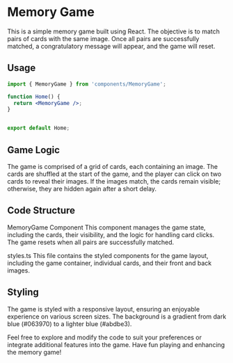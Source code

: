 
# Memory Game

This is a simple memory game built using React. The objective is to match pairs of cards with the same image. Once all pairs are successfully matched, a congratulatory message will appear, and the game will reset.

## Usage

```jsx
import { MemoryGame } from 'components/MemoryGame';

function Home() {
  return <MemoryGame />;
}


export default Home;
```
## Game Logic
The game is comprised of a grid of cards, each containing an image. The cards are shuffled at the start of the game, and the player can click on two cards to reveal their images. If the images match, the cards remain visible; otherwise, they are hidden again after a short delay.

## Code Structure
MemoryGame Component
This component manages the game state, including the cards, their visibility, and the logic for handling card clicks. The game resets when all pairs are successfully matched.

styles.ts
This file contains the styled components for the game layout, including the game container, individual cards, and their front and back images.

## Styling
The game is styled with a responsive layout, ensuring an enjoyable experience on various screen sizes. The background is a gradient from dark blue (#063970) to a lighter blue (#abdbe3).

Feel free to explore and modify the code to suit your preferences or integrate additional features into the game. Have fun playing and enhancing the memory game!
